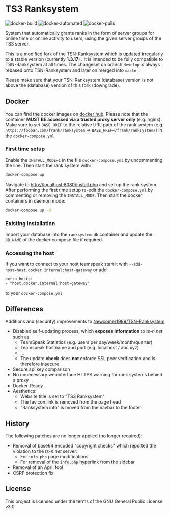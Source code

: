# TS3 Ranksystem
![docker-build](https://img.shields.io/docker/cloud/build/jvmerkle/ts3-ranksystem.svg)
![docker-automated](https://img.shields.io/docker/cloud/automated/jvmerkle/ts3-ranksystem.svg)
![docker-pulls](https://img.shields.io/docker/pulls/jvmerkle/ts3-ranksystem.svg)

System that automatically grants ranks in the form of server groups for online time or online activity to users, using the given server groups of the TS3 server.

This is a modified fork of the TSN-Ranksystem which is updated irregularly to a stable version (currently **1.3.17**) . It is intended to be fully compatible to TSN-Ranksystem at all times. The changeset on branch `develop` is always rebased onto TSN-Ranksystem and later on merged into `master`.

Please make sure that your TSN-Ranksystem (database) version is not above the (database) version of this fork (downgrade).

## Docker
You can find the docker images on [docker hub](https://hub.docker.com/r/jvmerkle/ts3-ranksystem).
Please note that the container **MUST BE accessed via a trusted proxy server only** (e.g. nginx).
Make sure to set `BASE_HREF` to the relative URL path of the rank system (e.g. `https://foobar.com/frank/ranksystem` => `BASE_HREF=/frank/ranksystem/`) in the `docker-compose.yml`

### First time setup
Enable the `INSTALL_MODE=1` in the file `docker-compose.yml` by uncommenting the line. Then start the rank system with:
```sh
docker-compose up
```
Navigate to [http://localhost:8080/install.php](http://localhost:8080/install.php) and set up the rank system.
After performing the first time setup re-edit the `docker-compose.yml` by commenting or removing the `INSTALL_MODE`.
Then start the docker containers in daemon mode:
```sh
docker-compose up -d
```

### Existing installation
Import your database into the `ranksystem-db` container and update the `DB_NAME` of the docker compose file if required.

### Accessing the host
If you want to connect to your host teamspeak start it with `--add-host=host.docker.internal:host-gateway` or add
```
extra_hosts:
- "host.docker.internal:host-gateway"
```
to your `docker-compose.yml`

## Differences
Additions and (security) improvements to [Newcomer1989/TSN-Ranksystem](https://github.com/Newcomer1989/TSN-Ranksystem)

- Disabled self-updating process, which __exposes information__ to *ts-n.net* such as
  - TeamSpeak Statistics (e.g. users per day/week/month/quarter)
  - Teamspeak hostname and port (e.g. localhost / abc.xyz)
  - ...
  - The update __check__ does __not__ enforce SSL peer verification and is therefore insecure
- Secure api key comparison
- No unnecessary webinterface HTTPS warning for rank systems behind a proxy
- Docker-Ready
- Aesthetics:
  - Website title is set to "TS3 Ranksystem"
  - The favicon link is removed from the page head
  - "Ranksystem info" is moved from the navbar to the footer

## History
The following patches are no longer applied (no longer required):

- Removal of base64 encoded "copyright checks" which reported the violation to the *ts-n.net* server:
  - For `info.php` page modifications
  - For removal of the `info.php` hyperlink from the sidebar
- Removal of an April fool
- CSRF protection fix

## License
This project is licensed under the terms of the GNU General Public License v3.0.
